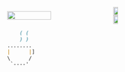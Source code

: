 <div style="display: flex; flex-direction: row; align-items: center;">
  <img src="https://github-readme-stats.vercel.app/api/top-langs/?username=Gajsilva&langs_count=10" width="45%" />
  <div style="margin-left: 20px;">
    <img src="https://github-readme-stats.vercel.app/api?username=Gajsilva&show_icons=true&count_private=true&hide=contribs,issues" width="50%" />
    <img src="https://github-readme-stats.vercel.app/api?username=Gajsilva&count_private=true&hide=stars,prs,issues,contribs" width="50%" />
  </div>
</div>








```markdown		
	( (
    ) )
........
|      |]
\      /  
 `----'
 

